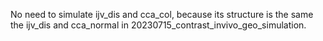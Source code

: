 No need to simulate ijv_dis and cca_col, because its structure is the same the ijv_dis and cca_normal in 20230715_contrast_invivo_geo_simulation.
